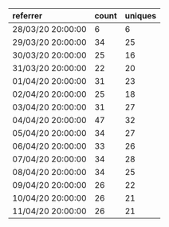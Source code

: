 | referrer          | count | uniques |
| :---------------- | :---- | :------ |
| 28/03/20 20:00:00 | 6     | 6       |
| 29/03/20 20:00:00 | 34    | 25      |
| 30/03/20 20:00:00 | 25    | 16      |
| 31/03/20 20:00:00 | 22    | 20      |
| 01/04/20 20:00:00 | 31    | 23      |
| 02/04/20 20:00:00 | 25    | 18      |
| 03/04/20 20:00:00 | 31    | 27      |
| 04/04/20 20:00:00 | 47    | 32      |
| 05/04/20 20:00:00 | 34    | 27      |
| 06/04/20 20:00:00 | 33    | 26      |
| 07/04/20 20:00:00 | 34    | 28      |
| 08/04/20 20:00:00 | 34    | 25      |
| 09/04/20 20:00:00 | 26    | 22      |
| 10/04/20 20:00:00 | 26    | 21      |
| 11/04/20 20:00:00 | 26    | 21      |